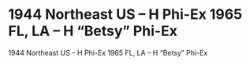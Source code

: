 # 1944 Northeast US – H Phi-Ex                               1965 FL, LA – H “Betsy”  Phi-Ex

1944 Northeast US – H Phi-Ex                               1965 FL, LA – H “Betsy”  Phi-Ex